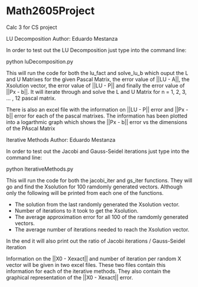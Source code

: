 # Math2605Project
Calc 3 for CS project

LU Decomposition 
Author: Eduardo Mestanza

In order to test out the LU Decomposition just type into the command line:

python luDecomposition.py

This will run the code for both the lu_fact and solve_lu_b which ouput the L and U Matrixes
for the given Pascal Matrix, the error value of ||LU - A||, the Xsolution vector, the error
value of ||LU - P|| and finally the error value of ||Px - b||. It will iterate through and solve the L and U Matrix for n = 1, 2, 3, ... , 12 pascal matrix.

There is also an excel file with the information on ||LU - P|| error and ||Px - b|| error for each of the pascal matrixes. The information has been plotted into a logarthmic graph which shows the ||Px - b|| error vs the dimensions of the PAscal Matrix



Iterative Methods
Author: Eduardo Mestanza

In order to test out the Jacobi and Gauss-Seidel iterations just type into the command line:

python IterativeMethods.py

This will run the code for both the jacobi_iter and gs_iter functions. They will go and find the Xsolution for 100 ramdomly generated vectors. Although only the following will be printed
from each one of the functions.

 - The solution from the last randomly generated the Xsolution vector.
 - Number of iterations to it took to get the Xsolution.
 - The average approximation error for all 100 of the ramdomly generated vectors.
 - The average number of iterations needed to reach the Xsolution vector.

In the end it will also print out the ratio of Jacobi iterations / Gauss-Seidel iteration

Information on the ||X0 - Xexact|| and number of iteration per random X vector will be given in two excel files. These two files contain this information for each of the iterative methods.
They also contain the graphical representation of the ||X0 - Xexact|| error.


